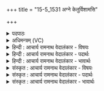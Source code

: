 +++
title = "15-5_1531 अग्ने केतुर्विशामसि"

+++
<details><summary>पदपाठः</summary>

अ꣡ग्ने꣢꣯। के꣣तुः꣢। वि꣣शा꣢म्। अ꣣सि। प्रे꣡ष्ठः꣢꣯। श्रे꣡ष्ठः꣢꣯। उ꣣पस्थस꣢त्। उ꣣पस्थ। स꣢त्। बो꣡ध꣢꣯। स्तो꣣त्रे꣢। व꣡यः꣢꣯। द꣡ध꣢꣯त्। १५३१।
</details>

<details><summary>अधिमन्त्रम् (VC)</summary>

- अग्निः
- केतुराग्नेयः
- गायत्री
- षड्जः
</details>

<details><summary>हिन्दी : आचार्य रामनाथ वेदालंकार - विषयः</summary>

अगले मन्त्र में फिर परमात्मा और राजा को संबोधन करते है।
</details>

<details><summary>हिन्दी : आचार्य रामनाथ वेदालंकार - पदार्थः</summary>

पदार्थान्वयभाषाः -  हे (अग्ने) अग्रनायक जगदीश्वर वा राजन् ! आप (विशाम्) प्रजाओं के (केतुः) ज्ञानप्रदाता, (प्रेष्ठः) अत्यधिक प्यारे, (श्रेष्ठः) श्रेष्ठ और (उपस्थसत्) समीप विद्यमान (असि) हो। आप ( स्तोत्रे) स्तुतिकर्त्ता वा राष्ट्रभक्त के लिए (वयः) धन,अन्न,आयु आदि (दधत्)प्रदान करते हुए,उसे (बोध) बोध प्रदान करो,सदा कर्त्तव्य के प्रति जागरूक करो ॥५॥
</details>

<details><summary>हिन्दी : आचार्य रामनाथ वेदालंकार - भावार्थः</summary>

भावार्थभाषाः -  जैसे जगदीश्वर सबका ज्ञानदाता,प्रियतम,प्रशस्यतम,सुखसम्पत्तिप्रदाता,आयु देनेवाला और जगानेवाला है,वैसे ही राष्ट्र में राजा को होना चाहिए ॥५॥
</details>

<details><summary>संस्कृत : आचार्य रामनाथ वेदालंकार - विषयः</summary>

अथ पुनरपि परमात्मानं नृपतिं च सम्बोधयति।
</details>

<details><summary>संस्कृत : आचार्य रामनाथ वेदालंकार - पदार्थः</summary>

पदार्थान्वयभाषाः -  हे (अग्ने) अग्रनायक जगदीश्वर नृपते वा ! त्वम् (विशाम्) प्रजानाम् (केतुः) ज्ञानप्रदः, (प्रेष्ठः) प्रियतमः, (श्रेष्ठः) प्रशस्यतमः, (उपस्थसत्) समीपे विद्यमानश्च (असि) वर्तसे। त्वम् (स्तोत्रे) स्तुतिकर्त्रे राष्ट्रभक्ताय वा (वयः) धनान्नायुष्यादिकम् (दधत्) प्रयच्छन् तम् (बोध) बोधय,नित्यं कर्तव्यं प्रति जागरूकं कुरु ॥५॥
</details>

<details><summary>संस्कृत : आचार्य रामनाथ वेदालंकार - भावार्थः</summary>

भावार्थभाषाः -  यथा जगदीश्वरः सर्वेषां ज्ञानप्रदः प्रियतमः प्रशस्यतमः सुखसम्पत्प्रदाताऽऽयुष्यकरो जागरयिता च वर्तते तथैव नृपतिना भाव्यम् ॥५॥
</details>